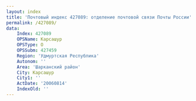 ```yaml
---
layout: index
title: 'Почтовый индекс 427089: отделение почтовой связи Почты России'
permalink: /427089/
data:
    Index: 427089
    OPSName: Карсашур
    OPSType: О
    OPSSubm: 427459
    Region: 'Удмуртская Республика'
    Autonom: ''
    Area: 'Шарканский район'
    City: Карсашур
    City1: ''
    ActDate: '20060814'
    IndexOld: ''
---
```

